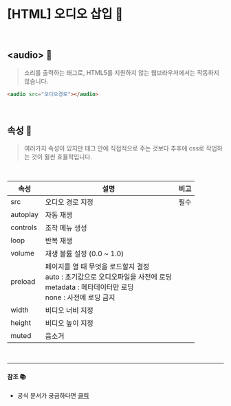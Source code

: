 # [HTML] 오디오 삽입 📝

<br />

## **\<audio> 💭**

> 소리를 출력하는 태그로, HTML5를 지원하지 않는 웹브라우저에서는 작동하지 않습니다.

```html
<audio src="오디오경로"></audio>
```

<br />

## **속성 💭**

> 여러가지 속성이 있지만 태그 안에 직접적으로 주는 것보다 추후에 css로 작업하는 것이 훨씬 효율적입니다.

<br />

| 속성     | 설명                                                                                                                                                | 비고 |
| -------- | --------------------------------------------------------------------------------------------------------------------------------------------------- | ---- |
| src      | 오디오 경로 지정                                                                                                                                    | 필수 |
| autoplay | 자동 재생                                                                                                                                           |      |
| controls | 조작 메뉴 생성                                                                                                                                      |      |
| loop     | 반복 재생                                                                                                                                           |      |
| volume   | 재생 볼륨 설정 (0.0 ~ 1.0)                                                                                                                          |      |
| preload  | 페이지를 열 때 무엇을 로드할지 결정<br />auto : 초기값으로 오디오파일을 사전에 로딩<br />metadata : 메타데이터만 로딩 <br />none : 사전에 로딩 금지 |      |
| width    | 비디오 너비 지정                                                                                                                                    |      |
| height   | 비디오 높이 지정                                                                                                                                    |      |
| muted    | 음소거                                                                                                                                              |      |

<br />

---

#### **참조 📚**

- 공식 문서가 궁금하다면 [클릭](https://developer.mozilla.org/ko/docs/Web/HTML/Element/audio)
